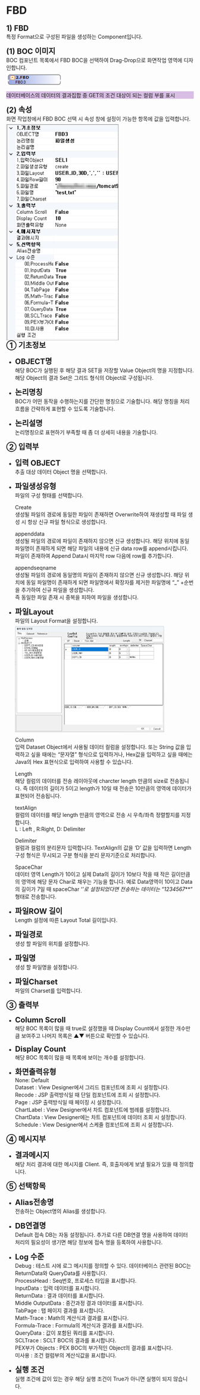 # FBD

<!-- FBD-->
<b style="font-size: 20px">1) FBD</b><br/>
특정 Format으로 구성된 파일을 생성하는 Component입니다.

<b style="font-size: 20px">(1) BOC 이미지</b><br/>
BOC 컴포넌트 목록에서 FBD BOC을 선택하여 Drag-Drop으로 화면작업 영역에 디자인합니다. <br/>
<img src="../../.vuepress\public\documentation\service-model\BOC\FileBOC\FBDBoc.png" style="position: relative;top: 5px; width:150px;"> <br/>
<p style="background-color: rgb(216, 190, 228);">데이터베이스의 데이터의 결과집합 중 GET의 조건 대상이 되는 컬럼 부를 표시</p>

<b style="font-size: 20px">(2) 속성</b><br/>
화면 작업창에서 FBD BOC 선택 시 속성 창에 설정이 가능한 항목에 값을 입력합니다. <br/>
<img src="../../.vuepress\public\documentation\service-model\BOC\FileBOC\Property(2).png" class="boxBorder" style="position: relative;top: 5px; width:300px;"> <br/>
<b style="font-size: 20px">➀ 기초정보 </b><br/>
- <b style="font-size: 20px">OBJECT명 </b><br/>
해당 BOC가 실행된 후 해당 결과 SET을 저장할 Value Object의 명을 지정합니다. 해당 Object의 결과 Set은 그리드 형식의 Object로 구성됩니다.<br/>

- <b style="font-size: 20px">논리명칭 </b><br/>
BOC가 어떤 동작을 수행하는지를 간단한 명칭으로 기술합니다. 해당 명칭을 처리 흐름을 간략하게 표현할 수 있도록 기술합니다.<br/>

- <b style="font-size: 20px">논리설명 </b><br/>
논리명칭으로 표현하기 부족할 때 좀 더 상세히 내용을 기술합니다.

<b style="font-size: 20px">➁ 입력부</b><br/>
- <b style="font-size: 20px">입력 OBJECT</b><br/>
추출 대상 데이터 Object 명을 선택합니다.

- <b style="font-size: 20px">파일생성유형</b><br/>
파일의 구성 형태를 선택합니다.

    Create  <br/>
    생성될 파일의 경로에 동일한 파일이 존재하면 Overwrite하여 재생성할 때 파일 생성 시 항상 신규 파일 형식으로 생성합니다.

    appenddata <br/>
    생성될 파일의 경로에 파일이 존재하지 않으면 신규 생성합니다. 해당 위치에 동일 파일명이 존재하게 되면 해당 파일의 내용에 신규 data row를 append시킵니다. <br/>
    파일이 존재하여 Append Data시 마지막 row 다음에 row를 추가합니다.

    appendseqname <br/>
    생성될 파일의 경로에 동일명의 파일이 존재하지 않으면 신규 생성합니다. 해당 위치에 동일 파일명이 존재하게 되면 파일명에서 확장자를 제거한 파일명에 “_” +순번을 추가하여 신규 파일을 생성합니다. <br/>
    즉 동일한 파일 존재 시 중복을 피하여 파일을 생성합니다.

- <b style="font-size: 20px">파일Layout</b><br/>
파일의 Layout Format을 설정합니다. <br/>
<img src="../../.vuepress\public\documentation\service-model\BOC\FileBOC\FBDExample.png" style="position: relative;top: 5px; width:400px;"> <br/>

    Column <br/>
    입력 Dataset Object에서 사용될 데이터 컬럼을 설정합니다. 또는 String 값을 입력하고 싶을 때에는 “문자열” 형식으로 입력하거나, Hex값을 입력하고 싶을 때에는 Java의 Hex 표현식으로 입력하여 사용할 수 있습니다. <br/>

    Length <br/>
    해당 컬럼의 데이터를 전송 레이아웃에 charcter length 만큼의 size로 전송됩니다. 즉 데이터의 길이가 5이고 length가 10일 때 전송은 10만큼의 영역에 데이터가 표현되어 전송됩니다. <br/>

    textAlign <br/>
    컬럼의 데이터를 해당 length 만큼의 영역으로 전송 시 우측/좌측 정렬할지를 지정합니다.<br/>
    L : Left , R:Right, D: Delimiter <br/>

    Delimiter <br/>
    컬럼과 컬럼의 분리문자 입력합니다. TextAlign의 값을 ‘D’ 값을 입력하면 Length 구성 형식은 무시되고 구분 형식을 분리 문자기준으로 처리합니다. <br/>

    SpaceChar <br/>
    데이터 영역 Length가 10이고 실제 Data의 길이가 10보다 작을 때 작은 길이만큼의 영역에 해당 문자 Char로 채우는 기능을 합니다. 예로 Data영역이 10이고 Data의 길이가 7일 때 spaceChar ‘*’로 설정되었다면 전송하는 데이터는 “1234567***” 형태로 전송합니다. <br/>


- <b style="font-size: 20px">파일ROW 길이</b><br/>
Length 설정에 따른 Layout Total 길이입니다.

- <b style="font-size: 20px">파일경로</b><br/>
생성 할 파일의 위치를 설정합니다.

- <b style="font-size: 20px">파일명</b><br/>
생성 할 파일명을 설정합니다.

- <b style="font-size: 20px">파일Charset</b><br/>
파일의 Charset를 입력합니다.

<b style="font-size: 20px">➂ 출력부</b><br/>
- <b style="font-size: 20px">Column Scroll </b><br/>
해당 BOC 목록이 많을 때 true로 설정했을 때 Display Count에서 설정한 개수만큼 보여주고 나머지 목록은 ▲▼ 버튼으로 확인할 수 있습니다.

- <b style="font-size: 20px">Display Count </b><br/>
해당 BOC 목록이 많을 때 목록에 보이는 개수를 설정합니다.

- <b style="font-size: 20px">화면출력유형 </b><br/>
None: Default<br/>
Dataset : View Designer에서 그리드 컴포넌트에 조회 시 설정합니다. <br/>
Recode : JSP 출력방식일 때 단일 컴포넌트에 조회 시 설정합니다. <br/>
Page : JSP 출력방식일 때 페이징 시 설정합니다.<br/>
ChartLabel : View Designer에서 차트 컴포넌트에 범례를 설정합니다.<br/>
ChartData : View Designer에는 차트 컴포넌트에 데이터 조회 시 설정합니다. <br/>
Schedule : View Designer에서 스케줄 컴포넌트에 조회 시 설정합니다.<br/>

<b style="font-size: 20px">➃ 메시지부</b><br/>
- <b style="font-size: 20px">결과메시지 </b><br/>
해당 처리 결과에 대한 메시지를 Client. 즉, 호출자에게 보낼 필요가 있을 때 정의합니다.

<b style="font-size: 20px">➄ 선택항목</b><br/>
- <b style="font-size: 20px">Alias전송명 </b><br/>
전송하는 Object명의 Alias를 생성합니다.

- <b style="font-size: 20px">DB연결명 </b><br/>
Default 접속 DB는 자동 설정됩니다. 추가로 다른 DB연결 명을 사용하여 데이터 처리의 필요성이 생기면 해당 정보에 접속 명을 등록하여 사용합니다.

- <b style="font-size: 20px">Log 수준 </b><br/>
Debug : 테스트 시에 로그 메시지를 정의할 수 있다. 데이터베이스 관련된 BOC는 ReturnData와 QueryData를 사용합니다.<br/>
ProcessHead : Seq번호, 프로세스 타입을 표시합니다.<br/>
InputData : 입력 데이터를 표시합니다.<br/>
ReturnData : 결과 데이터를 표시합니다.<br/>
Middle OutputData : 중간과정 결과 데이터를 표시합니다.<br/>
TabPage : 탭 페이지 결과를 표시합니다.<br/>
Math-Trace : Math의 계산식과 결과를 표시합니다.<br/>
Formula-Trace : Formula의 계산식과 결과를 표시합니다.<br/>
QueryData : 값이 포함된 쿼리를 표시합니다.<br/>
SCLTrace : SCLT BOC의 결과를 표시합니다.<br/>
PEX부가 Objects : PEX BOC의 부가적인 Object의 결과를 표시합니다.<br/>
미사용 : 조건 컬럼부의 계산식값을 표시합니다.<br/>

- <b style="font-size: 20px">실행 조건 </b><br/>
실행 조건에 값이 있는 경우 해당 실행 조건이 True가 아니면 실행이 되지 않습니다.

<style type='text/css'>
  [class*="boxBorder"] { border: 1px solid #bbb; }
  [class*="font20"] { font-size: 20px }
  [class*="font18"] { font-size: 18px }
  [class="spanBtn"] { border: 1px solid #bbb;border-radius: 4px;padding: 3px;background:white; color:dimgrey; }
  [class="spanEx2"] { font-size: 18px; color: #00a4ff; }
  [class="spanEx"] { color: #00a4ff; }
  [class="fontB"] { color: rgb(106, 139, 173); font-size:18px }
</style>